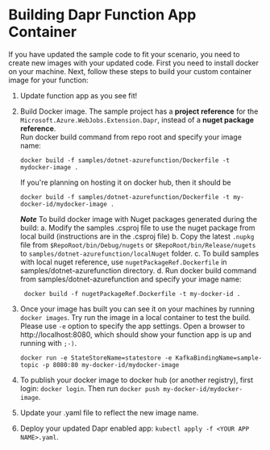 # Building Dapr Function App Container

If you have updated the sample code to fit your scenario, you need to create new images with your updated code. First you need to install docker on your machine. Next, follow these steps to build your custom container image for your function:

1. Update function app as you see fit!
2. Build Docker image.
   The sample project has a **project reference** for the `Microsoft.Azure.WebJobs.Extension.Dapr`, instead of a **nuget package reference**.    
   Run docker build command from repo root and specify your image name:
     ```
    docker build -f samples/dotnet-azurefunction/Dockerfile -t mydocker-image .
     ```
    If you're planning on hosting it on docker hub, then it should be

    ```
    docker build -f samples/dotnet-azurefunction/Dockerfile -t my-docker-id/mydocker-image .
    ```

    ***Note***
    To build docker image with Nuget packages generated during the build:
    a. Modify the samples .csproj file to use the nuget package from local build (instructions are in the .csproj file)
    b. Copy the latest `.nupkg` file from `$RepoRoot/bin/Debug/nugets` or  `$RepoRoot/bin/Release/nugets` to `samples/dotnet-azurefunction/localNuget` folder.
    c. To build samples with local nuget reference, use `nugetPackageRef.Dockerfile` in samples/dotnet-azurefunction directory.
    d. Run docker build command from samples/dotnet-azurefunction and specify your image name:    
    ```
     docker build -f nugetPackageRef.Dockerfile -t my-docker-id .
     ```

3.  Once your image has built you can see it on your machines by running `docker images`. Try run the image in a local container to test the build. Please use `-e` option to specify the app settings. Open a browser to http://localhost:8080, which should show your function app is up and running with `;-)`.
    ```
    docker run -e StateStoreName=statestore -e KafkaBindingName=sample-topic -p 8080:80 my-docker-id/mydocker-image 
    ```

4.  To publish your docker image to docker hub (or another registry), first login: `docker login`. Then run `docker push my-docker-id/mydocker-image`.
5.  Update your .yaml file to reflect the new image name.
6.  Deploy your updated Dapr enabled app: `kubectl apply -f <YOUR APP NAME>.yaml`.
